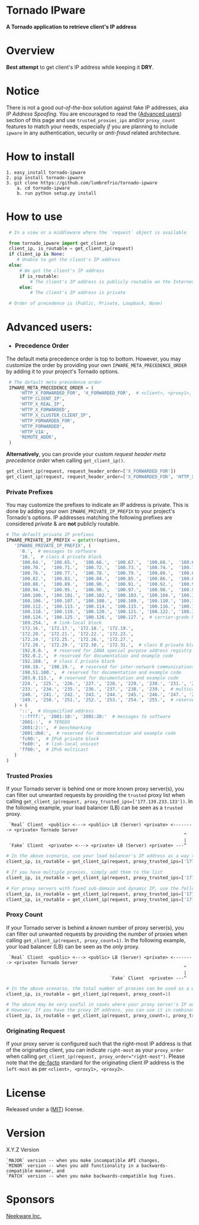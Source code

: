 Tornado IPware
====================

**A Tornado application to retrieve client's IP address**

[comment]: <> ([![status-image]][status-link])

[comment]: <> ([![version-image]][version-link])

[comment]: <> ([![coverage-image]][coverage-link])

Overview
====================

**Best attempt** to get client's IP address while keeping it **DRY**.

Notice
====================

There is not a good *out-of-the-box* solution against fake IP addresses, aka *IP Address Spoofing*.
You are encouraged to read the ([Advanced users](README.md#advanced-users)) section of this page and
use `trusted_proxies_ips` and/or `proxy_count` features to match your needs, especially *if* you are
planning to include `ipware` in any authentication, security or *anti-fraud* related architecture.


How to install
====================

    1. easy_install tornado-ipware
    2. pip install tornado-ipware
    3. git clone https://github.com/lumbrefrio/tornado-ipware
        a. cd tornado-ipware
        b. run python setup.py install

[comment]: <> (    4. wget https://github.com/lumbrefrio/tornado-ipware/zipball/master)

[comment]: <> (        a. unzip the downloaded file)

[comment]: <> (        b. cd into tornado-ipware-* directory)

[comment]: <> (        c. run python setup.py install)


How to use
====================

   ```python
    # In a view or a middleware where the `request` object is available

    from tornado_ipware import get_client_ip
    client_ip, is_routable = get_client_ip(request)
    if client_ip is None:
       # Unable to get the client's IP address
    else:
        # We got the client's IP address
        if is_routable:
            # The client's IP address is publicly routable on the Internet
        else:
            # The client's IP address is private

    # Order of precedence is (Public, Private, Loopback, None)
   ```


Advanced users:
====================

- ### Precedence Order
The default meta precedence order is top to bottom.  However, you may customize the order
by providing your own `IPWARE_META_PRECEDENCE_ORDER` by adding it to your project's Tornado options.

   ```python
    # The default meta precedence order
    IPWARE_META_PRECEDENCE_ORDER = (
        'HTTP_X_FORWARDED_FOR', 'X_FORWARDED_FOR',  # <client>, <proxy1>, <proxy2>
        'HTTP_CLIENT_IP',
        'HTTP_X_REAL_IP',
        'HTTP_X_FORWARDED',
        'HTTP_X_CLUSTER_CLIENT_IP',
        'HTTP_FORWARDED_FOR',
        'HTTP_FORWARDED',
        'HTTP_VIA',
        'REMOTE_ADDR',
    )
   ```
**Alternatively**, you can provide your custom *request header meta precedence order* when calling `get_client_ip()`.
```python
get_client_ip(request, request_header_order=['X_FORWARDED_FOR'])
get_client_ip(request, request_header_order=['X_FORWARDED_FOR', 'HTTP_X_FORWARDED_FOR'])
```

### Private Prefixes

You may customize the prefixes to indicate an IP address is private. This is done by adding your
own `IPWARE_PRIVATE_IP_PREFIX` to your project's Tornado's options.  IP addresses matching the following
prefixes are considered *private* & are **not** publicly routable.

   ```python
   # The default private IP prefixes
   IPWARE_PRIVATE_IP_PREFIX = getattr(options,
      'IPWARE_PRIVATE_IP_PREFIX', (
        '0.',  # messages to software
        '10.',  # class A private block
        '100.64.',  '100.65.',  '100.66.',  '100.67.',  '100.68.',  '100.69.',
        '100.70.',  '100.71.',  '100.72.',  '100.73.',  '100.74.',  '100.75.',
        '100.76.',  '100.77.',  '100.78.',  '100.79.',  '100.80.',  '100.81.',
        '100.82.',  '100.83.',  '100.84.',  '100.85.',  '100.86.',  '100.87.',
        '100.88.',  '100.89.',  '100.90.',  '100.91.',  '100.92.',  '100.93.',
        '100.94.',  '100.95.',  '100.96.',  '100.97.',  '100.98.',  '100.99.',
        '100.100.', '100.101.', '100.102.', '100.103.', '100.104.', '100.105.',
        '100.106.', '100.107.', '100.108.', '100.109.', '100.110.', '100.111.',
        '100.112.', '100.113.', '100.114.', '100.115.', '100.116.', '100.117.',
        '100.118.', '100.119.', '100.120.', '100.121.', '100.122.', '100.123.',
        '100.124.', '100.125.', '100.126.', '100.127.',  # carrier-grade NAT
        '169.254.',  # link-local block
        '172.16.', '172.17.', '172.18.', '172.19.',
        '172.20.', '172.21.', '172.22.', '172.23.',
        '172.24.', '172.25.', '172.26.', '172.27.',
        '172.28.', '172.29.', '172.30.', '172.31.',  # class B private blocks
        '192.0.0.',  # reserved for IANA special purpose address registry
        '192.0.2.',  # reserved for documentation and example code
        '192.168.',  # class C private block
        '198.18.', '198.19.',  # reserved for inter-network communications between two separate subnets
        '198.51.100.',  # reserved for documentation and example code
        '203.0.113.',  # reserved for documentation and example code
        '224.', '225.', '226.', '227.', '228.', '229.', '230.', '231.', '232.',
        '233.', '234.', '235.', '236.', '237.', '238.', '239.',  # multicast
        '240.', '241.', '242.', '243.', '244.', '245.', '246.', '247.', '248.',
        '249.', '250.', '251.', '252.', '253.', '254.', '255.',  # reserved
      ) + (
        '::',  # Unspecified address
        '::ffff:', '2001:10:', '2001:20:'  # messages to software
        '2001::',  # TEREDO
        '2001:2::',  # benchmarking
        '2001:db8:',  # reserved for documentation and example code
        'fc00:',  # IPv6 private block
        'fe80:',  # link-local unicast
        'ff00:',  # IPv6 multicast
      )
  )
  ```



### Trusted Proxies

If your Tornado server is behind one or more known proxy server(s), you can filter out unwanted requests
by providing the `trusted` proxy list when calling `get_client_ip(request, proxy_trusted_ips=['177.139.233.133'])`.
In the following example, your load balancer (LB) can be seen as a `trusted` proxy.

   ```
    `Real` Client  <public> <---> <public> LB (Server) <private> <--------> <private> Tornado Server
                                                                      ^
                                                                      |
    `Fake` Client  <private> <---> <private> LB (Server) <private> ---^
   ```


   ```python
   # In the above scenario, use your load balancer's IP address as a way to filter out unwanted requests.
   client_ip, is_routable = get_client_ip(request, proxy_trusted_ips=['177.139.233.133'])

   # If you have multiple proxies, simply add them to the list
   client_ip, is_routable = get_client_ip(request, proxy_trusted_ips=['177.139.233.133', '177.139.233.134'])

   # For proxy servers with fixed sub-domain and dynamic IP, use the following pattern.
   client_ip, is_routable = get_client_ip(request, proxy_trusted_ips=['177.139.', '177.140'])
   client_ip, is_routable = get_client_ip(request, proxy_trusted_ips=['177.139.233.', '177.139.240'])
   ```

### Proxy Count

If your Tornado server is behind a *known* number of proxy server(s), you can filter out unwanted requests
by providing the *number* of proxies when calling `get_client_ip(request, proxy_count=1)`.
In the following example, your load balancer (LB) can be seen as the *only* proxy.

   ```
    `Real` Client  <public> <---> <public> LB (Server) <private> <--------> <private> Tornado Server
                                                                      ^
                                                                      |
                                          `Fake` Client  <private> ---^
   ```

   ```python
   # In the above scenario, the total number of proxies can be used as a way to filter out unwanted requests.
   client_ip, is_routable = get_client_ip(request, proxy_count=1)

   # The above may be very useful in cases where your proxy server's IP address is assigned dynamically.
   # However, If you have the proxy IP address, you can use it in combination to the proxy count.
   client_ip, is_routable = get_client_ip(request, proxy_count=1, proxy_trusted_ips=['177.139.233.133'])
   ```

### Originating Request

If your proxy server is configured such that the right-most IP address is that of the originating client, you
can indicate `right-most` as your `proxy_order` when calling `get_client_ip(request, proxy_order="right-most")`.
Please note that the [de-facto](https://developer.mozilla.org/en-US/docs/Web/HTTP/Headers/X-Forwarded-For) standard
for the originating client IP address is  the `left-most` as per `<client>, <proxy1>, <proxy2>`.

[comment]: <> (Running the tests)

[comment]: <> (====================)

[comment]: <> (To run the tests against the current environment:)

[comment]: <> (    python manage.py test)


License
====================

Released under a ([MIT](LICENSE)) license.


Version
====================
X.Y.Z Version

    `MAJOR` version -- when you make incompatible API changes,
    `MINOR` version -- when you add functionality in a backwards-compatible manner, and
    `PATCH` version -- when you make backwards-compatible bug fixes.

[comment]: <> ([status-image]: https://travis-ci.org/un33k/django-ipware.svg?branch=master)

[comment]: <> ([status-link]: https://travis-ci.org/un33k/django-ipware)

[comment]: <> ([version-image]: https://img.shields.io/pypi/v/django-ipware.svg)

[comment]: <> ([version-link]: https://pypi.python.org/pypi/django-ipware)

[comment]: <> ([coverage-image]: https://coveralls.io/repos/un33k/django-ipware/badge.svg)

[comment]: <> ([coverage-link]: https://coveralls.io/r/un33k/django-ipware)

[comment]: <> ([download-image]: https://img.shields.io/pypi/dm/django-ipware.svg)

[comment]: <> ([download-link]: https://pypi.python.org/pypi/django-ipware)


Sponsors
====================

[Neekware Inc.](http://neekware.com)
